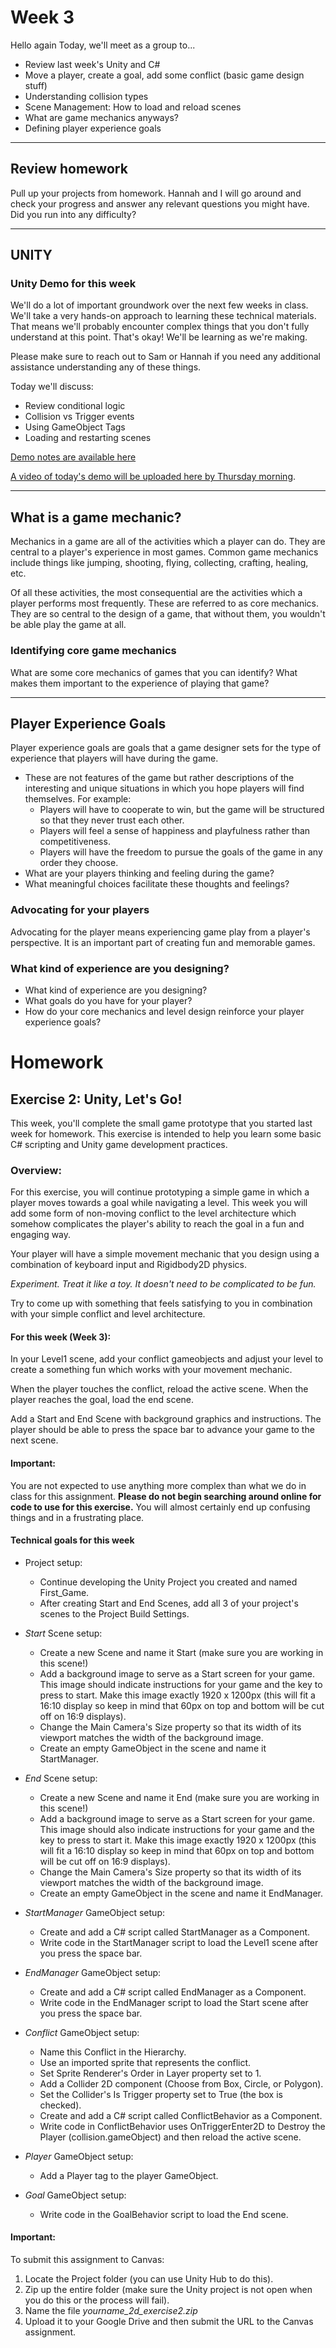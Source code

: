 # Week 3
Hello again Today, we'll meet as a group to...
- Review last week's Unity and C#
- Move a player, create a goal, add some conflict (basic game design stuff)
- Understanding collision types
- Scene Management: How to load and reload scenes
- What are game mechanics anyways?
- Defining player experience goals

---

## Review homework
Pull up your projects from homework. Hannah and I will go around and check your progress and answer any relevant questions you might have. Did you run into any difficulty?

---

## UNITY

### Unity Demo for this week
We'll do a lot of important groundwork over the next few weeks in class. We'll take a very hands-on approach to learning these technical materials. That means we'll probably encounter complex things that you don't fully understand at this point. That's okay! We'll be learning as we're making.

Please make sure to reach out to Sam or Hannah if you need any additional assistance understanding any of these things.

Today we'll discuss:
- Review conditional logic
- Collision vs Trigger events
- Using GameObject Tags
- Loading and restarting scenes

[Demo notes are available here](https://docs.google.com/document/d/1Qryjjy8GaO3JUxrt5-1-3oOFQfl-aYhOdhi3S5sL42E/edit?usp=sharing)

[A video of today's demo will be uploaded here by Thursday morning](#). 

---

## What is a game mechanic?
Mechanics in a game are all of the activities which a player can do. They are central to a player's experience in most games. Common game mechanics include things like jumping, shooting, flying, collecting, crafting, healing, etc.

Of all these activities, the most consequential are the activities which a player performs most frequently. These are referred to as core mechanics. They are so central to the design of a game, that without them, you wouldn't be able play the game at all.

### Identifying core game mechanics
What are some core mechanics of games that you can identify? What makes them important to the experience of playing that game?

---

## Player Experience Goals
Player experience goals are goals that a game designer sets for the type of experience that players will have during the game.

- These are not features of the game but rather descriptions of the interesting and unique situations in which you hope players will find themselves. For example:
    - Players will have to cooperate to win, but the game will be structured so that they never trust each other.
    - Players will feel a sense of happiness and playfulness rather than competitiveness.
    - Players will have the freedom to pursue the goals of the game in any order they choose.
- What are your players thinking and feeling during the game?
- What meaningful choices facilitate these thoughts and feelings?

### Advocating for your players
Advocating for the player means experiencing game play from a player's perspective. It is an important part of creating fun and memorable games.

### What kind of experience are you designing?
- What kind of experience are you designing? 
- What goals do you have for your player?
- How do your core mechanics and level design reinforce your player experience goals?


# Homework

## Exercise 2: Unity, Let's Go!
This week, you'll complete the small game prototype that you started last week for homework. This exercise is intended to help you learn some basic C# scripting and Unity game development practices.

### Overview:
For this exercise, you will continue prototyping a simple game in which a player moves towards a goal while navigating a level. This week you will add some form of non-moving conflict to the level architecture which somehow complicates the player's ability to reach the goal in a fun and engaging way.

Your player will have a simple movement mechanic that you design using a combination of keyboard input and Rigidbody2D physics. 

_Experiment. Treat it like a toy. It doesn't need to be complicated to be fun._

Try to come up with something that feels satisfying to you in combination with your simple conflict and level architecture.

#### For this week (Week 3):
In your Level1 scene, add your conflict gameobjects and adjust your level to create a something fun which works with your movement mechanic.

When the player touches the conflict, reload the active scene. When the player reaches the goal, load the end scene.

Add a Start and End Scene with background graphics and instructions. The player should be able to press the space bar to advance your game to the next scene.

#### Important:
You are not expected to use anything more complex than what we do in class for this assignment. __Please do not begin searching around online for code to use for this exercise.__ You will almost certainly end up confusing things and in a frustrating place.


#### Technical goals for this week

- Project setup:
    - Continue developing the Unity Project you created and named First_Game.
    - After creating Start and End Scenes, add all 3 of your project's scenes to the Project Build Settings. 

- _Start_ Scene setup:
    - Create a new Scene and name it Start (make sure you are working in this scene!)
    - Add a background image to serve as a Start screen for your game. This image should indicate instructions for your game and the key to press to start. Make this image exactly 1920 x 1200px (this will fit a 16:10 display so keep in mind that 60px on top and bottom will be cut off on 16:9 displays).
    - Change the Main Camera's Size property so that its width of its viewport matches the width of the background image.
    - Create an empty GameObject in the scene and name it StartManager.

- _End_ Scene setup:
    - Create a new Scene and name it End (make sure you are working in this scene!)
    - Add a background image to serve as a Start screen for your game. This image should also indicate instructions for your game and the key to press to start it. Make this image exactly 1920 x 1200px (this will fit a 16:10 display so keep in mind that 60px on top and bottom will be cut off on 16:9 displays).
    - Change the Main Camera's Size property so that its width of its viewport matches the width of the background image.
    - Create an empty GameObject in the scene and name it EndManager.

- _StartManager_ GameObject setup:
    - Create and add a C# script called StartManager as a Component.
    - Write code in the StartManager script to load the Level1 scene after you press the space bar.

- _EndManager_ GameObject setup:
    - Create and add a C# script called EndManager as a Component.
    - Write code in the EndManager script to load the Start scene after you press the space bar.

- _Conflict_ GameObject setup:
    - Name this Conflict in the Hierarchy.
    - Use an imported sprite that represents the conflict.
    - Set Sprite Renderer's Order in Layer property set to 1.
    - Add a Collider 2D component (Choose from Box, Circle, or Polygon).
    - Set the Collider's Is Trigger property set to True (the box is checked).
    - Create and add a C# script called ConflictBehavior as a Component.
    - Write code in ConflictBehavior uses OnTriggerEnter2D to Destroy the Player (collision.gameObject) and then reload the active scene.

- _Player_ GameObject setup:
    - Add a Player tag to the player GameObject.

- _Goal_ GameObject setup:
    - Write code in the GoalBehavior script to load the End scene.
    

#### Important:
To submit this assignment to Canvas:

1. Locate the Project folder (you can use Unity Hub to do this).
2. Zip up the entire folder (make sure the  Unity project is not open when you do this or the process will fail).
3. Name the file _yourname_2d_exercise2.zip_
4. Upload it to your Google Drive and then submit the URL to the Canvas assignment.

